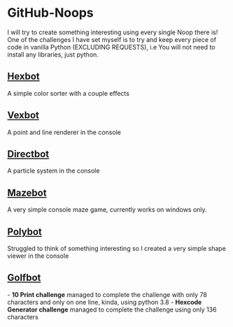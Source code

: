# GitHub-Noops
I will try to create something interesting using every single Noop there is!
One of the challenges I have set myself is to try and keep every piece of code in vanilla Python (EXCLUDING REQUESTS), i.e You will not need to install any libraries, just python. 

<h2><a href="https://noopschallenge.com/challenges/hexbot">Hexbot</a></h2>
A simple color sorter with a couple effects

<h2><a href="https://noopschallenge.com/challenges/vexbot">Vexbot</a></h2>
A point and line renderer in the console

<h2><a href="https://noopschallenge.com/challenges/directbot">Directbot</a></h2>
A particle system in the console

<h2><a href="https://noopschallenge.com/challenges/mazebot">Mazebot</a></h2>
A very simple console maze game, currently works on windows only.

<h2><a href="https://noopschallenge.com/challenges/polybot">Polybot</a></h2>
Struggled to think of something interesting so I created a very simple shape viewer in the console

<h2><a href="https://noopschallenge.com/challenges/golfbot">Golfbot</a></h2>
 - <strong>10 Print challenge</strong>
   managed to complete the challenge with only 78 characters and only on one line, kinda, using python 3.8
 - <strong>Hexcode Generator challenge</strong>
   managed to complete the challenge using only 136 characters  

